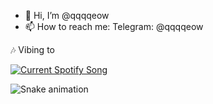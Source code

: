 - 👋 Hi, I’m @qqqqeow
- 📫 How to reach me: Telegram: @qqqqeow

🎶 Vibing to


<a href="https://github.com/tthn0/Spotify-Readme">
  <img src="https://spotify-five-pi.vercel.app/api?theme=dark&scan=true&rainbow=true" alt="Current Spotify Song">
</a>



![Snake animation](https://github.com/qqqqeow/qqqqeow/blob/output/github-contribution-grid-snake.svg)
